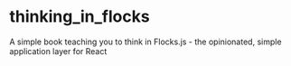 thinking_in_flocks
==================

A simple book teaching you to think in Flocks.js - the opinionated, simple application layer for React
